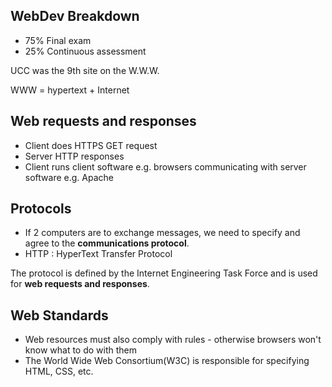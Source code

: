 ## WebDev Breakdown<br/>
- 75% Final exam <br/>
- 25% Continuous assessment<br/>

UCC was the 9th site on the W.W.W.

 WWW = hypertext + Internet

## Web requests and responses
- Client does HTTPS GET request
- Server HTTP responses
- Client runs client software e.g. browsers communicating with server software e.g. Apache

## Protocols
- If 2 computers are to exchange messages, we need to specify and agree to the **communications protocol**.
- HTTP : HyperText Transfer Protocol

The protocol is defined by the Internet Engineering Task Force and is used for **web requests and responses**.

## Web Standards
- Web resources must also comply with rules - otherwise browsers won't know what to do with them
- The World Wide Web Consortium(W3C) is responsible for specifying HTML, CSS, etc.
